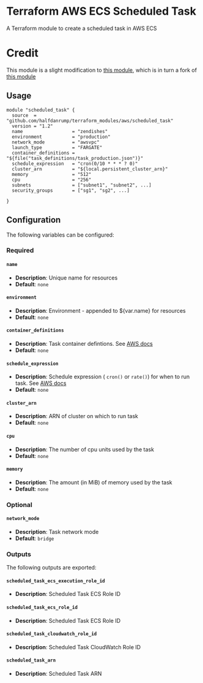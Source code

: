# Terraform AWS ECS Scheduled Task

A Terraform module to create a scheduled task in AWS ECS

# Credit
This module is a slight modification to [this module](https://github.com/rclmenezes/terraform-aws-ecs-scheduled-task), which is in turn a fork of [this module](https://github.com/dxw/terraform-aws-ecs-scheduled-task)



## Usage

``` hcl
module "scheduled_task" {
  source  = "github.com/halfdanrump/terraform_modules/aws/scheduled_task"
  version = "1.2"
  name                  = "zendishes"
  environment           = "production"
  network_mode          = "awsvpc"
  launch_type           = "FARGATE"
  container_definitions = "${file("task_definitions/task_production.json")}"
  schedule_expression   = "cron(0/10 * * * ? 0)"
  cluster_arn           = "${local.persistent_cluster_arn}"
  memory                = "512"
  cpu                   = "256"
  subnets               = ["subnet1", "subnet2", ...]
  security_groups       = ["sg1", "sg2", ...]

}
```

## Configuration

The following variables can be configured:

### Required

#### `name`

- **Description**: Unique name for resources
- **Default**: `none`

#### `environment`

- **Description**: Environment - appended to ${var.name} for resources
- **Default**: `none`

#### `container_definitions`

- **Description**: Task container defintions. See [AWS docs][container_definition_docs]
- **Default**: `none`

#### `schedule_expression`

- **Description**: Schedule expression ( `cron()` or `rate()`)  for when to run task. See [AWS docs][schedule_expression_docs]
- **Default**: `none`

#### `cluster_arn`

- **Description**: ARN of cluster on which to run task
- **Default**: `none`

#### `cpu`

- **Description**: The number of cpu units used by the task
- **Default**: `none`

#### `memory`

- **Description**: The amount (in MiB) of memory used by the task
- **Default**: `none`

### Optional

#### `network_mode`

- **Description**: Task network mode
- **Default**: `bridge`

### Outputs

The following outputs are exported:

#### `scheduled_task_ecs_execution_role_id`

- **Description**: Scheduled Task ECS Role ID

#### `scheduled_task_ecs_role_id`

- **Description**: Scheduled Task ECS Role ID

#### `scheduled_task_cloudwatch_role_id`

- **Description**: Scheduled Task CloudWatch Role ID

#### `scheduled_task_arn`

- **Description**: Scheduled Task ARN

[container_definition_docs]: https://docs.aws.amazon.com/AWSCloudFormation/latest/UserGuide/aws-properties-ecs-taskdefinition-containerdefinitions.html
[schedule_expression_docs]: https://docs.aws.amazon.com/AmazonCloudWatch/latest/events/ScheduledEvents.html

